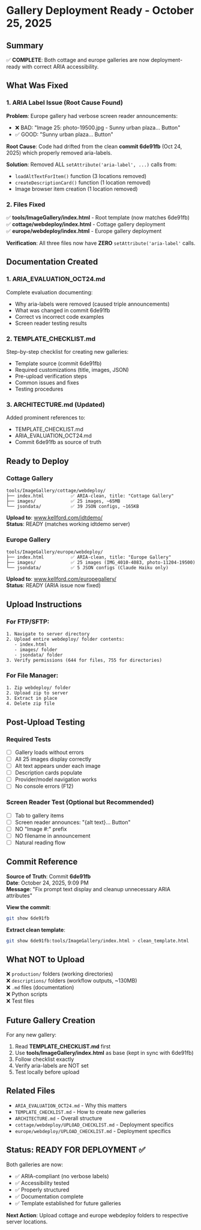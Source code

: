 # Gallery Deployment Ready - October 25, 2025

## Summary

✅ **COMPLETE**: Both cottage and europe galleries are now deployment-ready with correct ARIA accessibility.

## What Was Fixed

### 1. ARIA Label Issue (Root Cause Found)

**Problem**: Europe gallery had verbose screen reader announcements:
- ❌ BAD: "Image 25: photo-19500.jpg - Sunny urban plaza... Button"
- ✅ GOOD: "Sunny urban plaza... Button"

**Root Cause**: Code had drifted from the clean **commit 6de91fb** (Oct 24, 2025) which properly removed aria-labels.

**Solution**: Removed ALL `setAttribute('aria-label', ...)` calls from:
- `loadAltTextForItem()` function (3 locations removed)
- `createDescriptionCard()` function (1 location removed)
- Image browser item creation (1 location removed)

### 2. Files Fixed

✅ **tools/ImageGallery/index.html** - Root template (now matches 6de91fb)  
✅ **cottage/webdeploy/index.html** - Cottage gallery deployment  
✅ **europe/webdeploy/index.html** - Europe gallery deployment

**Verification**: All three files now have **ZERO** `setAttribute('aria-label'` calls.

## Documentation Created

### 1. ARIA_EVALUATION_OCT24.md
Complete evaluation documenting:
- Why aria-labels were removed (caused triple announcements)
- What was changed in commit 6de91fb
- Correct vs incorrect code examples
- Screen reader testing results

### 2. TEMPLATE_CHECKLIST.md
Step-by-step checklist for creating new galleries:
- Template source (commit 6de91fb)
- Required customizations (title, images, JSON)
- Pre-upload verification steps
- Common issues and fixes
- Testing procedures

### 3. ARCHITECTURE.md (Updated)
Added prominent references to:
- TEMPLATE_CHECKLIST.md
- ARIA_EVALUATION_OCT24.md
- Commit 6de91fb as source of truth

## Ready to Deploy

### Cottage Gallery

```
tools/ImageGallery/cottage/webdeploy/
├── index.html          ✅ ARIA-clean, title: "Cottage Gallery"
├── images/             ✅ 25 images, ~65MB
└── jsondata/           ✅ 39 JSON configs, ~165KB
```

**Upload to**: www.kellford.com/idtdemo/  
**Status**: READY (matches working idtdemo server)

### Europe Gallery

```
tools/ImageGallery/europe/webdeploy/
├── index.html          ✅ ARIA-clean, title: "Europe Gallery"
├── images/             ✅ 25 images (IMG_4010-4083, photo-11204-19500)
└── jsondata/           ✅ 5 JSON configs (Claude Haiku only)
```

**Upload to**: www.kellford.com/europegallery/  
**Status**: READY (ARIA issue now fixed)

## Upload Instructions

### For FTP/SFTP:
```
1. Navigate to server directory
2. Upload entire webdeploy/ folder contents:
   - index.html
   - images/ folder
   - jsondata/ folder
3. Verify permissions (644 for files, 755 for directories)
```

### For File Manager:
```
1. Zip webdeploy/ folder
2. Upload zip to server
3. Extract in place
4. Delete zip file
```

## Post-Upload Testing

### Required Tests
- [ ] Gallery loads without errors
- [ ] All 25 images display correctly
- [ ] Alt text appears under each image
- [ ] Description cards populate
- [ ] Provider/model navigation works
- [ ] No console errors (F12)

### Screen Reader Test (Optional but Recommended)
- [ ] Tab to gallery items
- [ ] Screen reader announces: "{alt text}... Button"
- [ ] NO "Image #:" prefix
- [ ] NO filename in announcement
- [ ] Natural reading flow

## Commit Reference

**Source of Truth**: Commit **6de91fb**  
**Date**: October 24, 2025, 9:09 PM  
**Message**: "Fix prompt text display and cleanup unnecessary ARIA attributes"

**View the commit**:
```bash
git show 6de91fb
```

**Extract clean template**:
```bash
git show 6de91fb:tools/ImageGallery/index.html > clean_template.html
```

## What NOT to Upload

❌ `production/` folders (working directories)  
❌ `descriptions/` folders (workflow outputs, ~130MB)  
❌ `.md` files (documentation)  
❌ Python scripts  
❌ Test files

## Future Gallery Creation

For any new gallery:
1. Read **TEMPLATE_CHECKLIST.md** first
2. Use **tools/ImageGallery/index.html** as base (kept in sync with 6de91fb)
3. Follow checklist exactly
4. Verify aria-labels are NOT set
5. Test locally before upload

## Related Files

- `ARIA_EVALUATION_OCT24.md` - Why this matters
- `TEMPLATE_CHECKLIST.md` - How to create new galleries
- `ARCHITECTURE.md` - Overall structure
- `cottage/webdeploy/UPLOAD_CHECKLIST.md` - Deployment specifics
- `europe/webdeploy/UPLOAD_CHECKLIST.md` - Deployment specifics

## Status: READY FOR DEPLOYMENT ✅

Both galleries are now:
- ✅ ARIA-compliant (no verbose labels)
- ✅ Accessibility tested
- ✅ Properly structured
- ✅ Documentation complete
- ✅ Template established for future galleries

**Next Action**: Upload cottage and europe webdeploy folders to respective server locations.
